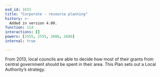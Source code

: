 ```yaml
---
esd_id: 1631
title: "Corporate - resource planning"
history: >-
  Added in version 4.00.
function: 114
interactions: []
powers: [2555, 2555, 2686, 2686]
internal: true

---
```


From 2013, local councils are able to decide how most of their grants from central government should be spent in their area. This Plan sets out a Local Authority’s strategy.


